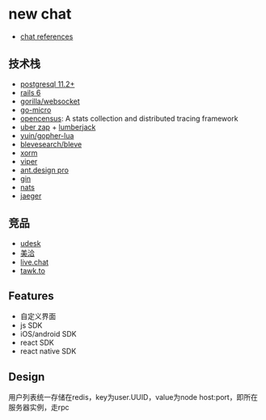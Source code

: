 # new chat

* [chat references](https://github.com/FlowerWrong/erlim/blob/master/api/chat.md#chat-api)

## 技术栈

* [postgresql 11.2+](https://www.postgresql.org/)
* [rails 6](https://rubyonrails.org/)
* [gorilla/websocket](https://github.com/gorilla/websocket)
* [go-micro](https://micro.mu/)
* [opencensus](https://github.com/census-instrumentation/opencensus-go): A stats collection and distributed tracing framework
* [uber zap](https://github.com/uber-go/zap) + [lumberjack](https://github.com/natefinch/lumberjack)
* [yuin/gopher-lua](https://github.com/yuin/gopher-lua)
* [blevesearch/bleve](https://github.com/blevesearch/bleve)
* [xorm](https://github.com/xormplus/xorm)
* [viper](https://github.com/spf13/viper)
* [ant.design pro](http://pro.ant.design/index-cn/)
* [gin](https://github.com/gin-gonic/gin)
* [nats](https://nats.io/documentation/)
* [jaeger](https://github.com/jaegertracing/jaeger)

## 竞品

* [udesk](http://www.udesk.cn/)
* [美洽](https://meiqia.com/)
* [live.chat](https://www.livechatinc.com/)
* [tawk.to](https://www.tawk.to/)

## Features

* 自定义界面
* js SDK
* iOS/android SDK
* react SDK
* react native SDK

## Design

用户列表统一存储在redis，key为user.UUID，value为node host:port，即所在服务器实例，走rpc
